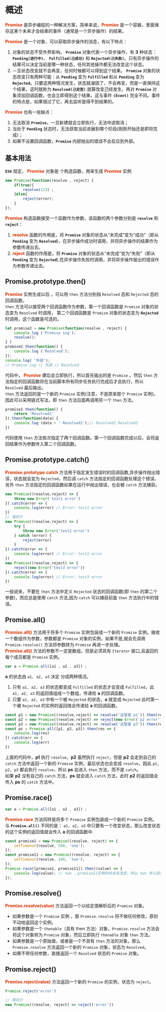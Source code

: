 # 概述

**<font color="#d63200">Promise</font>** 是异步编程的一种解决方案，简单来说，**<font color="#d63200">Promise</font>** 是一个容器，里面保存这某个未来才会结束的事件（通常是一个异步操作）的结果。

**<font color="#d63200">Promise</font>** 是一个对象，可以获取异步操作的消息，有以下特点：

1. 对象的状态不受外界影响。 **```Promise```** 对象代表一个异步操作，有 **3** 种状态： **```Pending(进行中)```**、 **```Fulfilled(己成功)```** 和 **```Rejected(己失败)```**。只有异步操作的结果可以决定当前是哪一种状态，任何其他操作都无法改变这个状态。  
2. －旦状态改变就不会再变，任何时候都可以得到这个结果。 **```Promise```** 对象的状态改变只有两种可能：从 **```Pending```** 变为 **```Fulfilled```** 和从 **```Pending```** 变为 **```Rejected```**。只要这两种情况发生，状态就凝固了，不会再变，而是一直保持这个结果，这时就称为 **```Resolved(己定型)```** 就算改变己经发生，再对 **```Promise```** 对象添加回调函数，也会立即得到这个结果。这与事件 **```(Event)```** 完全不同。事件的特点是，如果错过了它，再去监听是得不到结果的。

**<font color="#d63200">Promise</font>** 也有一些缺点：

1. 无法取消 **```Promise```**，一旦新建就会立即执行，无法中途取消；  
2. 当处于 **```Pending```** 状态时，无法获取当前进展到哪个阶段(刚刚开始还是即将完成)；  
3. 如果不设置回调函数，**```Promise```** 内部抛出的错误不会反应到外部。

## 基本用法

**```ES6```** 规定， **<font color="#d63200">Promise</font>** 对象是 个构造函数，用来生成 **<font color="#d63200">Promise</font>** 实例

```JavaScript
new Promise(function(resolve , reject) {
    if(true){
        resolve(123) ;
    }else{
        reject(error);
    }
});
```

**<font color="#d63200">Promise</font>** 构造函数接受一个函数作为参数，该函数的两个参数分别是 **```resolve```** 和 **```reject```**：

1. **<font color="#d63200">resolve</font>**  函数的作用是，将 **```Promise```** 对象的状态从“未完成”变为“成功”（即从 **```Pending```** 变为 **```Resolved```**)，在异步操作成功时调用，并将异步操作的结果作为参数传递出去。
2. **<font color="#d63200">reject</font>**  函数的作用是，将 **```Promise```** 对象的状态从“未完成”变为“失败”（即从 **```Pending```** 变为  **```Rejected```**),在异步操作失败时调用，并将异步操作报出的错误作为参数传递出去。  

## Promise.prototype.then()

**<font color="#d63200">Promise</font>** 实例生成以后 ，可以用 ```then``` 方法分别指 ```Resolved``` 态和 ```Rejected``` 态的回调函数。  
```then``` 方法可以接受两个回调函数作为参数，第一个回调函数是 ```Promise``` 对象的状态变为 ```Resolved``` 时调用， 第二个回调函数是 ```Promise``` 对象的状态变为  **```Rejected```** 时调用，这个函数是可选的。

```JavaScript
let promise2 = new Promise(function(resolve , reject) {
    console.log ('Promise ing');
    resolve();
} )
promise2.then(function() {
    console.log ('Resolved');
});
console.log( '外部');
// Promise ing // 外部 // Resolved
```

代码中， **<font color="#d63200">Promise</font>** 建后会立即执行，所以首先输出的是 ```Promise``` 。然后 ```then``` 方法指定的回调函数将在当前脚本所有同步任务执行完成后才会执行，所以 ```Resolved``` 最后输出。  
```then``` 方法返回的是一个新的 ```Promise``` 实例(注意，不是原来那个 ```Promise``` 实例)。因此可以采用链式写法，即 ```then``` 方法后面再调用另一个 ```then``` 方法。

```JavaScript
promise2.then(function() {
    return 'Resolved1'
}).then(function(data) {
    console.log (data + ' Resolved2');// Resolved1 Resolved2
})
```

代码使用 ```then``` 方法依次指定了两个回调函数。第一个回调函数完成以后，会将返回结果作为参数传入第二个回调函数。

## Promise.prototype.catch()

**<font color="#d63200">Promise.prototype.catch</font>** 方法用于指定发生错误时的回调函数,异步操作抛出错误，状态就会变为 ```Rejected```，然后调 ```catch``` 方法指定的回调函数处理这个错误。另外 ```then``` 方法指定的回调函数如果在运行中抛出错误，也会被 ```catch``` 方法捕获。

```JavaScript
new Promise((resolve,reject) => {
    throw new Error('test1 error')
}).catch(error => {
    console.log(error) // Error: test1 error
})
// 等同于
new Promise((resolve,reject) => {
    try {
        throw new Error('test2 error')
    } catch (error) {
        reject(error)
    }
}).catch(error => {
    console.log(error) // Error: test2 error
})
new Promise((resolve,reject) => {
    reject(new Error('test3 error'))
}).catch(error => {
    console.log(error) // Error: test3 error
})
```

一般说来，不要在 ```then``` 方法中定义 ```Rejected``` 状态的回调函数(即 ```then``` 的第二个参数)，而应总是使用 ```catch``` 方法,因为 ```catch``` 可以捕获前面 ```then``` 方法执行中的错误。

## Promise.all()

**<font color="#d63200">Promise.all()</font>** 方法用于将多个 ```Promise``` 实例包装成一个新的 ```Promise``` 实例。接收一个数组作为参数，参数都是 ```Promise``` 对象的实例，如果不是,就会先调用 ```Promise.resolve()``` 方法将参数转为 ```Promise``` 再进一步处理。  
**<font color="#d63200">Promise.all()</font>** 方法的参数不一定是数组，但是必须具有 ```Iterator``` 接口,且返回的每个成员都是 ```Promise``` 实例。  

```JavaScript
var a = Promise.all([a1 , a2 , a3]) ;
```

**a** 的状态由 ```a1, a2, a3``` 决定 分成两种情况。

1. 只有 ```a1, a2, a3``` 的状态都变成 ```Fulfilled``` 的状态才会变成 ```Fulfilled```，此 ```a1, a2, a3``` 的返回值组成一个数组，传递给 **a** 的回调函数。   
2. 只要 ```a1, a2, a3``` 中有一个被 ```Rejected``` 的状态，**a** 就变成 ```Rejected``` 此时第一个被 ```Rejected``` 的实例的返回值会传递给 **a** 的回调函数。

```JavaScript
const p1 = new Promise((resolve,reject) => resolve('这里是 p1')).then(res => res).catch(err => err)
const p2 = new Promise((resolve,reject) => reject(new Error('p2 error'))).then(res => res).catch(err => err)
const p3 = new Promise((resolve,reject) => resolve('这里是 p3')).then(res => res).catch(err => err)
const ps = Promise.all([p1, p2, p3]).then(res => {
    console.log(res)
}).catch(err => {
    console.log(err)
})
```

上面的代码中，**p1** 执行 ```resolve```，**p2** 虽然执行 ```reject```，但是 **p2** 会走到自己的 ```catch``` 方法中返回一个新的 ```Promise``` 实例，最后状态也会变成 ```resolve```，因此 ```p1, p2, p3``` 都会执行 ```resolve```，所以 **ps** 会进入 ```then``` 方法，而不是 ```catch```。  
如果 **p2** 没有自己的 ```catch``` 方法，**ps** 就会进入 ```catch``` 方法，此时 **p2** 的返回值会传入 **ps** 的 ```catch``` 方法中。  

## Promise.race()

```JavaScript
var a = Promise.all([a1 , a2 , a3]) ;
```

**<font color="#d63200">Promise.race</font>** 方法同样是将多个 ```Promise``` 实例包装成一个新的 ```Promise``` 实例。与 **```Promise.all()```** 不同的是：
```a1, a2, a3``` 中只要有一个改变状态，那么改变状态的这个实例的返回值就会传入 **a** 的回调函数中.

```JavaScript
const promise1 = new Promise((resolve, reject) => {
    setTimeout(resolve, 500, 'one');
});
const promise11 = new Promise((resolve, reject) => {
    setTimeout(resolve, 100, 'two');
});
Promise.race([promise1, promise11]).then((value) => {
    console.log(value); // two ，promise11实例的状态先改变，所以 two 传入回调函数
});
```

## Promise.resolve()

**<font color="#d63200">Promise.resolve(value)</font>** 方法返回一个以给定值解析后的 ```Promise``` 对象。

+ 如果参数是一个 ```Promise``` 实例 ，那 ```Promise.resolve``` 将不做任何修改，原封不动地返回这个实例。  
+ 如果参数是一个 ```thenable```（具有 then 方法）对象，```Promise.resolve``` 方法会将这个对象转为 ```Promise``` 对象，然后立即执行 ```thenable``` 对象 ```then``` 方法。  
+ 如果参数是一个原始值，或者是一个不具有 ```then``` 方法的对象，那么 ```Promise.resolve``` 方法返回一个新的 ```Promise``` 对象，状态为 ```Resolved```。  
+ 如果不带任何参数，直接返回一个 ```Resolved``` 状态的 ```Promise``` 对象。

## Promise.reject()

**<font color="#d63200">Promise.reject(value)</font>** 方法返回一个新的 ```Promise``` 的实例，状态为 ```reject```。

```JavaScript
Promise.reject('error')

// 等同于
new Promise((resolve, reject) => reject('error'))
```
